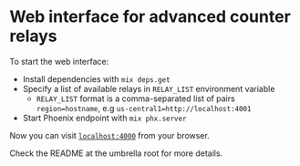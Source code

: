 # Web interface for advanced counter relays

To start the web interface:

  * Install dependencies with `mix deps.get`
  * Specify a list of available relays in `RELAY_LIST` environment variable
    * `RELAY_LIST` format is a comma-separated list of pairs `region=hostname`, e.g `us-central1=http://localhost:4001`
  * Start Phoenix endpoint with `mix phx.server`

Now you can visit [`localhost:4000`](http://localhost:4000) from your browser.

Check the README at the umbrella root for more details.

